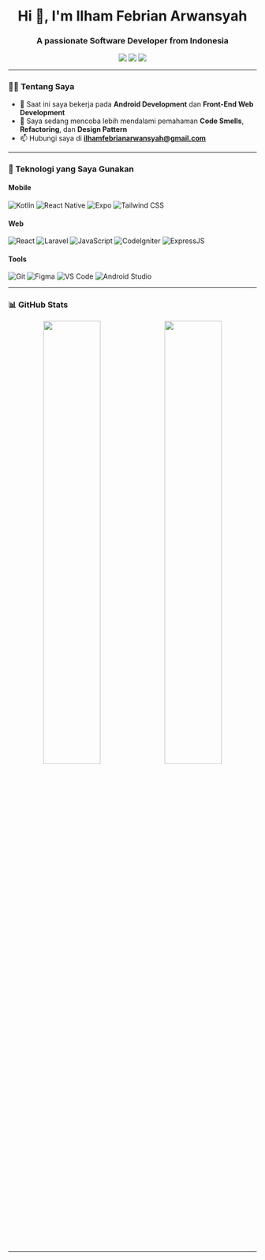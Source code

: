 <h1 align="center">Hi 👋, I'm Ilham Febrian Arwansyah</h1>
<h3 align="center">A passionate Software Developer from Indonesia</h3>

<p align="center">
  <a href="mailto:ilhamfebrianarwansyah@gmail.com"><img src="https://img.shields.io/badge/Email-D14836?style=for-the-badge&logo=gmail&logoColor=white"/></a>
  <a href="https://linkedin.com/in/aruwansha"><img src="https://img.shields.io/badge/LinkedIn-blue?style=for-the-badge&logo=linkedin&logoColor=white"/></a>
  <a href="https://aruwansha.github.io/portfolio"><img src="https://img.shields.io/badge/Portfolio-000000?style=for-the-badge&logo=vercel&logoColor=white"/></a>
</p>

---

### 🧑‍💻 Tentang Saya

- 🔭 Saat ini saya bekerja pada **Android Development** dan **Front-End Web Development**
- 🌱 Saya sedang mencoba lebih mendalami pemahaman **Code Smells**, **Refactoring**, dan **Design Pattern**
- 📫 Hubungi saya di **ilhamfebrianarwansyah@gmail.com**

---

### 🚀 Teknologi yang Saya Gunakan

#### Mobile
![Kotlin](https://img.shields.io/badge/Kotlin-7F52FF?style=flat&logo=kotlin&logoColor=white)
![React Native](https://img.shields.io/badge/React_Native-20232A?style=flat&logo=react&logoColor=61DAFB)
![Expo](https://img.shields.io/badge/Expo-000000?style=flat&logo=expo&logoColor=white)
![Tailwind CSS](https://img.shields.io/badge/Tailwind_CSS-38B2AC?style=flat&logo=tailwind-css&logoColor=white)

#### Web
![React](https://img.shields.io/badge/React-20232A?style=flat&logo=react&logoColor=61DAFB)
![Laravel](https://img.shields.io/badge/Laravel-f05340?style=flat&logo=laravel&logoColor=white)
![JavaScript](https://img.shields.io/badge/JavaScript-F7DF1E?style=flat&logo=javascript&logoColor=black)
![CodeIgniter](https://img.shields.io/badge/CodeIgniter-dd4814?style=flat&logo=codeigniter&logoColor=white)
![ExpressJS](https://img.shields.io/badge/Express-cloud?style=flat&logo=express&logoColor=black)

#### Tools
![Git](https://img.shields.io/badge/Git-F05032?style=flat&logo=git&logoColor=white)
![Figma](https://img.shields.io/badge/Figma-000000?style=flat&logo=figma&logoColor=white)
![VS Code](https://img.shields.io/badge/VS_Code-007ACC?style=flat&logo=visual-studio-code&logoColor=white)
![Android Studio](https://img.shields.io/badge/Android_Studio-A4C639?style=flat&logo=android-studio&logoColor=white)

---

### 📊 GitHub Stats

<p align="center">
  <img src="https://github-readme-stats.vercel.app/api?username=aruwansha&show_icons=true&theme=radical" width="48%" />
  <img src="https://github-readme-streak-stats.herokuapp.com/?user=aruwansha&theme=radical" width="48%" />
</p>

---
